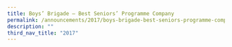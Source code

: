 ```yaml
---
title: Boys’ Brigade – Best Seniors’ Programme Company
permalink: /announcements/2017/boys-brigade-best-seniors-programme-company/
description: ""
third_nav_title: "2017"
---
```

